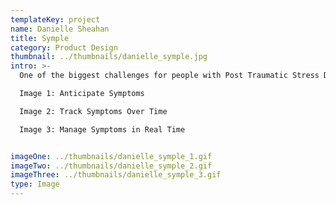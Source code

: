 ```yaml
---
templateKey: project
name: Danielle Sheahan
title: Symple
category: Product Design
thumbnail: ../thumbnails/danielle_symple.jpg
intro: >-
  One of the biggest challenges for people with Post Traumatic Stress Disorder (PTSD) is being able to recognize and cope with symptoms such as flashbacks, insomnia, and panic attacks. SYMPLE gives people more control over their mental health by enabling them to anticipate, manage, and track their PTSD symptoms. The app is designed to accompany a wearable smart device that monitors the individual’s physical and mental health.

  Image 1: Anticipate Symptoms

  Image 2: Track Symptoms Over Time

  Image 3: Manage Symptoms in Real Time


imageOne: ../thumbnails/danielle_symple_1.gif
imageTwo: ../thumbnails/danielle_symple_2.gif
imageThree: ../thumbnails/danielle_symple_3.gif
type: Image
---
```


